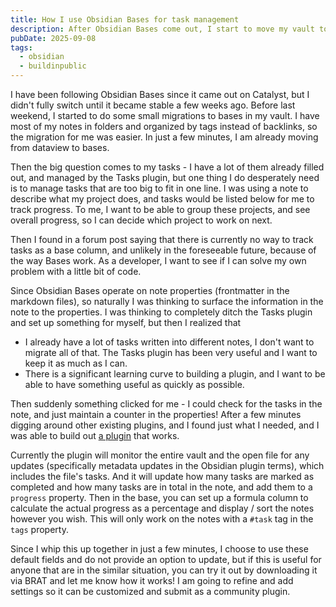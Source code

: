 ```yaml
---
title: How I use Obsidian Bases for task management
description: After Obsidian Bases come out, I start to move my vault towards using bases. Here is how I use Obsidian Bases to manage tasks.
pubDate: 2025-09-08
tags:
  - obsidian
  - buildinpublic
---
```

I have been following Obsidian Bases since it came out on Catalyst, but I didn't fully switch until it became stable a few weeks ago. Before last weekend, I started to do some small migrations to bases in my vault. I have most of my notes in folders and organized by tags instead of backlinks, so the migration for me was easier. In just a few minutes, I am already moving from dataview to bases.

Then the big question comes to my tasks - I have a lot of them already filled out, and managed by the Tasks plugin, but one thing I do desperately need is to manage tasks that are too big to fit in one line. I was using a note to describe what my project does, and tasks would be listed below for me to track progress. To me, I want to be able to group these projects, and see overall progress, so I can decide which project to work on next.

Then I found in a forum post saying that there is currently no way to track tasks as a base column, and unlikely in the foreseeable future, because of the way Bases work. As a developer, I want to see if I can solve my own problem with a little bit of code.

Since Obsidian Bases operate on note properties (frontmatter in the markdown files), so naturally I was thinking to surface the information in the note to the properties. I was thinking to completely ditch the Tasks plugin and set up something for myself, but then I realized that

- I already have a lot of tasks written into different notes, I don't want to migrate all of that. The Tasks plugin has been very useful and I want to keep it as much as I can.
- There is a significant learning curve to building a plugin, and I want to be able to have something useful as quickly as possible.

Then suddenly something clicked for me - I could check for the tasks in the note, and just maintain a counter in the properties! After a few minutes digging around other existing plugins, and I found just what I needed, and I was able to build out [a plugin](https://github.com/lhr0909/obsidian-plugin-task-properties) that works.

Currently the plugin will monitor the entire vault and the open file for any updates (specifically metadata updates in the Obsidian plugin terms), which includes the file's tasks. And it will update how many tasks are marked as completed and how many tasks are in total in the note, and add them to a `progress` property. Then in the base, you can set up a formula column to calculate the actual progress as a percentage and display  / sort the notes however you wish. This will only work on the notes with a `#task` tag in the `tags` property.

Since I whip this up together in just a few minutes, I choose to use these default fields and do not provide an option to update, but if this is useful for anyone that are in the similar situation, you can try it out by downloading it via BRAT and let me know how it works! I am going to refine and add settings so it can be customized and submit as a community plugin.